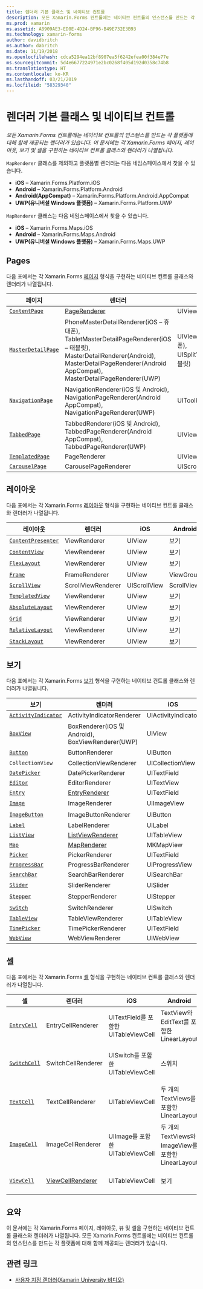 ```yaml
---
title: 렌더러 기본 클래스 및 네이티브 컨트롤
description: 모든 Xamarin.Forms 컨트롤에는 네이티브 컨트롤의 인스턴스를 만드는 각 플랫폼에 대해 함께 제공되는 렌더러가 있습니다. 이 문서에는 각 Xamarin.Forms 페이지, 레이아웃, 보기 및 셀을 구현하는 네이티브 컨트롤 클래스와 렌더러가 나열됩니다.
ms.prod: xamarin
ms.assetid: A8909AE3-ED0E-4D24-BF96-B49E732E3B93
ms.technology: xamarin-forms
author: davidbritch
ms.author: dabritch
ms.date: 11/19/2018
ms.openlocfilehash: cdca5294ea12bf8907ea5f6242efea00f384e77e
ms.sourcegitcommit: 5d4e6677224971e2bc0268f405d192d0358c74b8
ms.translationtype: HT
ms.contentlocale: ko-KR
ms.lasthandoff: 03/21/2019
ms.locfileid: "58329340"
---
```

# <a name="renderer-base-classes-and-native-controls"></a>렌더러 기본 클래스 및 네이티브 컨트롤

_모든 Xamarin.Forms 컨트롤에는 네이티브 컨트롤의 인스턴스를 만드는 각 플랫폼에 대해 함께 제공되는 렌더러가 있습니다. 이 문서에는 각 Xamarin.Forms 페이지, 레이아웃, 보기 및 셀을 구현하는 네이티브 컨트롤 클래스와 렌더러가 나열됩니다._

`MapRenderer` 클래스를 제외하고 플랫폼별 렌더러는 다음 네임스페이스에서 찾을 수 있습니다.

- **iOS** – Xamarin.Forms.Platform.iOS
- **Android** – Xamarin.Forms.Platform.Android
- **Android(AppCompat)** – Xamarin.Forms.Platform.Android.AppCompat
- **UWP(유니버설 Windows 플랫폼)** – Xamarin.Forms.Platform.UWP

`MapRenderer` 클래스는 다음 네임스페이스에서 찾을 수 있습니다.

- **iOS** – Xamarin.Forms.Maps.iOS
- **Android** – Xamarin.Forms.Maps.Android
- **UWP(유니버설 Windows 플랫폼)** – Xamarin.Forms.Maps.UWP

## <a name="pages"></a>Pages

다음 표에서는 각 Xamarin.Forms [페이지](~/xamarin-forms/user-interface/controls/pages.md) 형식을 구현하는 네이티브 컨트롤 클래스와 렌더러가 나열됩니다.

|페이지|렌더러|iOS|Android|Android(AppCompat)|UWP|
|--- |--- |--- |--- |--- |--- |
|[`ContentPage`](xref:Xamarin.Forms.ContentPage)|[PageRenderer](~/xamarin-forms/app-fundamentals/custom-renderer/contentpage.md)|UIViewController|ViewGroup||FrameworkElement|
|[`MasterDetailPage`](xref:Xamarin.Forms.MasterDetailPage)|PhoneMasterDetailRenderer(iOS – 휴대폰), TabletMasterDetailPageRenderer(iOS – 태블릿), MasterDetailRenderer(Android), MasterDetailPageRenderer(Android AppCompat), MasterDetailPageRenderer(UWP)|UIViewController(휴대폰), UISplitViewController(태블릿)|DrawerLayout(v4)|DrawerLayout(v4)|FrameworkElement(사용자 지정 컨트롤)|
|[`NavigationPage`](xref:Xamarin.Forms.NavigationPage)|NavigationRenderer(iOS 및 Android), NavigationPageRenderer(Android AppCompat), NavigationPageRenderer(UWP)|UIToolbar|ViewGroup|ViewGroup|FrameworkElement(사용자 지정 컨트롤)|
|[`TabbedPage`](xref:Xamarin.Forms.TabbedPage)|TabbedRenderer(iOS 및 Android), TabbedPageRenderer(Android AppCompat), TabbedPageRenderer(UWP)|UIView|ViewPager|ViewPager|FrameworkElement(피벗)|
|[`TemplatedPage`](xref:Xamarin.Forms.TemplatedPage)|PageRenderer|UIViewController|ViewGroup||FrameworkElement|
|[`CarouselPage`](xref:Xamarin.Forms.CarouselPage)|CarouselPageRenderer|UIScrollView|ViewPager|ViewPager|FrameworkElement(FlipView)|

## <a name="layouts"></a>레이아웃

다음 표에서는 각 Xamarin.Forms [레이아웃](~/xamarin-forms/user-interface/controls/layouts.md) 형식을 구현하는 네이티브 컨트롤 클래스와 렌더러가 나열됩니다.

|레이아웃|렌더러|iOS|Android|UWP|
|--- |--- |--- |--- |--- |
|[`ContentPresenter`](xref:Xamarin.Forms.ContentPresenter)|ViewRenderer|UIView|보기|FrameworkElement|
|[`ContentView`](xref:Xamarin.Forms.ContentView)|ViewRenderer|UIView|보기|FrameworkElement|
|[`FlexLayout`](xref:Xamarin.Forms.FlexLayout)|ViewRenderer|UIView|보기|FrameworkElement|
|[`Frame`](xref:Xamarin.Forms.Frame)|FrameRenderer|UIView|ViewGroup|테두리|
|[`ScrollView`](xref:Xamarin.Forms.ScrollView)|ScrollViewRenderer|UIScrollView|ScrollView|ScrollViewer|
|[`TemplatedView`](xref:Xamarin.Forms.TemplatedView)|ViewRenderer|UIView|보기|FrameworkElement|
|[`AbsoluteLayout`](xref:Xamarin.Forms.AbsoluteLayout)|ViewRenderer|UIView|보기|FrameworkElement|
|[`Grid`](xref:Xamarin.Forms.Grid)|ViewRenderer|UIView|보기|FrameworkElement|
|[`RelativeLayout`](xref:Xamarin.Forms.RelativeLayout)|ViewRenderer|UIView|보기|FrameworkElement|
|[`StackLayout`](xref:Xamarin.Forms.StackLayout)|ViewRenderer|UIView|보기|FrameworkElement|

## <a name="views"></a>보기

다음 표에서는 각 Xamarin.Forms [보기](~/xamarin-forms/user-interface/controls/views.md) 형식을 구현하는 네이티브 컨트롤 클래스와 렌더러가 나열됩니다.

|보기|렌더러|iOS|Android|Android(AppCompat)|UWP|
|--- |--- |--- |--- |--- |--- |
|[`ActivityIndicator`](xref:Xamarin.Forms.ActivityIndicator)|ActivityIndicatorRenderer|UIActivityIndicator|ProgressBar||ProgressBar|
|[`BoxView`](xref:Xamarin.Forms.BoxView)|BoxRenderer(iOS 및 Android), BoxViewRenderer(UWP)|UIView|ViewGroup||사각형|
|[`Button`](xref:Xamarin.Forms.Button)|ButtonRenderer|UIButton|단추|AppCompatButton|단추|
|`CollectionView`|CollectionViewRenderer|UICollectionView||RecyclerView||
|[`DatePicker`](xref:Xamarin.Forms.DatePicker)|DatePickerRenderer|UITextField|EditText||DatePicker|
|[`Editor`](xref:Xamarin.Forms.Editor)|EditorRenderer|UITextView|EditText||TextBox|
|[`Entry`](xref:Xamarin.Forms.Entry)|[EntryRenderer](~/xamarin-forms/app-fundamentals/custom-renderer/entry.md)|UITextField|EditText||TextBox|
|[`Image`](xref:Xamarin.Forms.Image)|ImageRenderer|UIImageView|ImageView||이미지|
|[`ImageButton`](xref:Xamarin.Forms.ImageButton)|ImageButtonRenderer|UIButton||AppCompatImageButton|단추|
|[`Label`](xref:Xamarin.Forms.Label)|LabelRenderer|UILabel|TextView||TextBlock|
|[`ListView`](xref:Xamarin.Forms.ListView)|[ListViewRenderer](~/xamarin-forms/app-fundamentals/custom-renderer/listview.md)|UITableView|ListView||ListView|
|[`Map`](xref:Xamarin.Forms.Maps.Map)|[MapRenderer](~/xamarin-forms/app-fundamentals/custom-renderer/map/index.md)|MKMapView|MapView||MapControl|
|[`Picker`](xref:Xamarin.Forms.Picker)|PickerRenderer|UITextField|EditText|EditText|ComboBox|
|[`ProgressBar`](xref:Xamarin.Forms.ProgressBar)|ProgressBarRenderer|UIProgressView|ProgressBar||ProgressBar|
|[`SearchBar`](xref:Xamarin.Forms.SearchBar)|SearchBarRenderer|UISearchBar|SearchView||AutoSuggestBox|
|[`Slider`](xref:Xamarin.Forms.Slider)|SliderRenderer|UISlider|SeekBar||슬라이더|
|[`Stepper`](xref:Xamarin.Forms.Stepper)|StepperRenderer|UIStepper|LinearLayout||컨트롤|
|[`Switch`](xref:Xamarin.Forms.Switch)|SwitchRenderer|UISwitch|스위치|SwitchCompat|ToggleSwitch|
|[`TableView`](xref:Xamarin.Forms.TableView)|TableViewRenderer|UITableView|ListView||ListView|
|[`TimePicker`](xref:Xamarin.Forms.TimePicker)|TimePickerRenderer|UITextField|EditText||TimePicker|
|[`WebView`](xref:Xamarin.Forms.WebView)|WebViewRenderer|UIWebView|WebView||WebView|

## <a name="cells"></a>셀

다음 표에서는 각 Xamarin.Forms [셀](~/xamarin-forms/user-interface/controls/cells.md) 형식을 구현하는 네이티브 컨트롤 클래스와 렌더러가 나열됩니다.

|셀|렌더러|iOS|Android|UWP|
|--- |--- |--- |--- |--- |
|[`EntryCell`](xref:Xamarin.Forms.EntryCell)|EntryCellRenderer|UITextField를 포함한 UITableViewCell|TextView와 EditText를 포함한 LinearLayout|TextBox를 포함한 DataTemplate|
|[`SwitchCell`](xref:Xamarin.Forms.SwitchCell)|SwitchCellRenderer|UISwitch를 포함한 UITableViewCell|스위치|TextBlock과 ToggleSwitch가 있는 그리드를 포함한 DataTemplate|
|[`TextCell`](xref:Xamarin.Forms.TextCell)|TextCellRenderer|UITableViewCell|두 개의 TextViews를 포함한 LinearLayout|두 개의 TextBlock이 있는 StackPanel을 포함한 DataTemplate|
|[`ImageCell`](xref:Xamarin.Forms.ImageCell)|ImageCellRenderer|UIImage를 포함한 UITableViewCell|두 개의 TextViews와 ImageView를 포함한 LinearLayout|이미지와 두 개의 TextBlock이 있는 그리드를 포함한 DataTemplate|
|[`ViewCell`](xref:Xamarin.Forms.ViewCell)|[ViewCellRenderer](~/xamarin-forms/app-fundamentals/custom-renderer/viewcell.md)|UITableViewCell|보기|ContentPresenter를 포함한 DataTemplate|

## <a name="summary"></a>요약

이 문서에는 각 Xamarin.Forms 페이지, 레이아웃, 뷰 및 셀을 구현하는 네이티브 컨트롤 클래스와 렌더러가 나열됩니다. 모든 Xamarin.Forms 컨트롤에는 네이티브 컨트롤의 인스턴스를 만드는 각 플랫폼에 대해 함께 제공되는 렌더러가 있습니다.

## <a name="related-links"></a>관련 링크

- [사용자 지정 렌더러(Xamarin University 비디오)](https://developer.xamarin.com/videos/cross-platform/xamarinforms-custom-renderers/)
